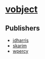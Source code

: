 # [vobject](https://pypi.org/project/vobject)



## Publishers
- [jdharris](https://pypi.org/user/jdharris)
- [skarim](https://pypi.org/user/skarim)
- [wpercy](https://pypi.org/user/wpercy)

